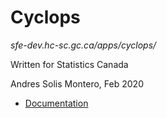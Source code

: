 # Cyclops

*sfe-dev.hc-sc.gc.ca/apps/cyclops/*

Written for Statistics Canada

Andres Solis Montero, Feb 2020

- [Documentation](./docs)
